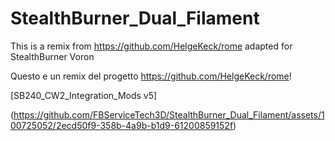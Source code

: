 # StealthBurner_Dual_Filament
This is a remix from https://github.com/HelgeKeck/rome adapted for StealthBurner Voron


Questo e un remix del progetto https://github.com/HelgeKeck/rome!

[SB240_CW2_Integration_Mods v5]


(https://github.com/FBServiceTech3D/StealthBurner_Dual_Filament/assets/100725052/2ecd50f9-358b-4a9b-b1d9-61200859152f)


